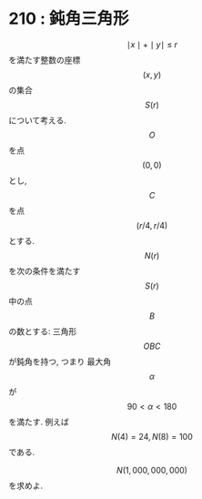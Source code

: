 # 210 : 鈍角三角形

$$\mid x \mid + \mid y\mid \ \leq \ r$$ を満たす整数の座標 $$(x,y)$$ の集合 $$S(r)$$ について考える. $$O$$ を点 $$(0,0)$$ とし, $$C$$ を点 $$(r/4, r/4)$$ とする. $$N(r)$$ を次の条件を満たす $$S(r)$$ 中の点 $$B$$ の数とする: 三角形 $$OBC$$ が鈍角を持つ, つまり 最大角 $$\alpha$$ が $$90 \lt \alpha \lt 180$$ を満たす. 例えば $$N(4)=24, N(8)=100$$ である.

$$N(1,000,000,000)$$ を求めよ.
